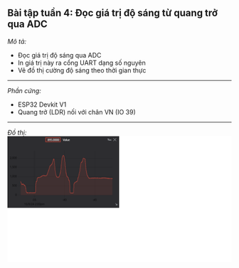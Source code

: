 Bài tập tuần 4: Đọc giá trị độ sáng từ quang trở qua ADC
------------------
*Mô tả:*
- Đọc giá trị độ sáng qua ADC
- In giá trị này ra cổng UART dạng số nguyên
- Vẽ đồ thị cường độ sáng theo thời gian thực
------------------
*Phần cứng:*
* ESP32 Devkit V1
* Quang trở (LDR) nối với chân VN (IO 39)
------------------
*Đồ thị:*
![LDRplot](https://github.com/trungthanh-codespace/LDR_ADC/blob/main/LDRplot.png)
